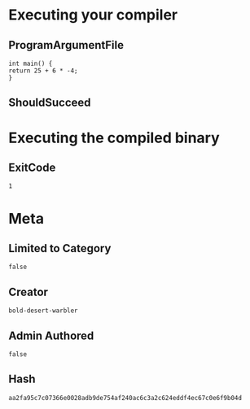 # Executing your compiler

## ProgramArgumentFile

```
int main() {
return 25 + 6 * -4;
}
```

## ShouldSucceed

# Executing the compiled binary

## ExitCode

```
1
```

# Meta

## Limited to Category

```
false
```

## Creator

```
bold-desert-warbler
```

## Admin Authored

```
false
```

## Hash

```
aa2fa95c7c07366e0028adb9de754af240ac6c3a2c624eddf4ec67c0e6f9b04d
```
